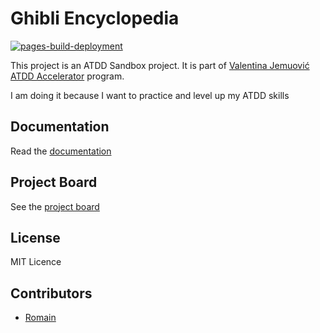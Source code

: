 # Ghibli Encyclopedia

[![pages-build-deployment](https://github.com/RomainChamb/ghibli-encyclopedia/actions/workflows/pages/pages-build-deployment/badge.svg)](https://github.com/RomainChamb/ghibli-encyclopedia/actions/workflows/pages/pages-build-deployment)

This project is an ATDD Sandbox project. It is part of [Valentina Jemuović](https://www.linkedin.com/in/valentinajemuovic) 
[ATDD Accelerator](https://atdd-accelerator.optivem.com/) program.

I am doing it because I want to practice and level up my ATDD skills

## Documentation

Read the [documentation](https://romainchamb.github.io/ghibli-encyclopedia/)

## Project Board

See the [project board](https://github.com/users/RomainChamb/projects/6)

## License

MIT Licence

## Contributors

- [Romain](https://github.com/RomainChamb)

